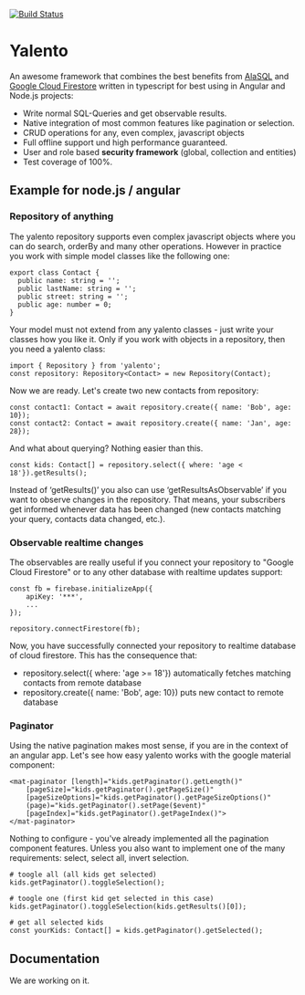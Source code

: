 

[![Build Status](https://travis-ci.com/miegli/yalento.svg?branch=master)](https://travis-ci.com/miegli/yalento)  
  
# Yalento  
An awesome framework that combines the best benefits from [AlaSQL](http://alasql.org) and [Google Cloud Firestore](https://firebase.google.com/docs/firestore) written in typescript for best using in Angular and Node.js projects:

- Write normal SQL-Queries and get observable results.
- Native integration of most common features like pagination or selection.
- CRUD operations for any, even complex, javascript objects
- Full offline support und high performance guaranteed.
- User and role based **security framework** (global, collection and entities)
- Test coverage of 100%.

## Example for node.js / angular

### Repository of anything
The yalento repository supports even complex javascript objects where you can do search, orderBy and many other operations. However in practice you work with simple model classes like the following one:

    export class Contact {  
      public name: string = '';  
      public lastName: string = '';
      public street: string = '';
      public age: number = 0;
    }

Your model must not extend from any yalento classes - just write your classes how you like it. Only if you work with objects in a repository, then you need a yalento class:

    import { Repository } from 'yalento';
    const repository: Repository<Contact> = new Repository(Contact);
   
Now we are ready. Let's create two new contacts from repository:

    const contact1: Contact = await repository.create({ name: 'Bob', age: 10});
    const contact2: Contact = await repository.create({ name: 'Jan', age: 28});

And what about querying? Nothing easier than this.

    const kids: Contact[] = repository.select({ where: 'age < 18'}).getResults();

Instead of ‘getResults()’ you also can use ‘getResultsAsObservable’ if you want to observe changes in the repository. That means, your subscribers get informed whenever data has been changed (new contacts matching your query, contacts data changed, etc.). 

### Observable realtime changes
The observables are really useful if you connect your repository to "Google Cloud Firestore" or to any other database with realtime updates support:

    const fb = firebase.initializeApp({  
	    apiKey: '***',
	    ...
    });
    
    repository.connectFirestore(fb);
    
Now, you have successfully connected your repository to realtime database of cloud firestore. This has the consequence that:

 - repository.select({ where: 'age >= 18'}) automatically fetches matching contacts from remote database
 - repository.create({ name: 'Bob', age: 10}) puts new contact to remote database

### Paginator

Using the native pagination makes most sense, if you are in the context of an angular app. Let's see how easy yalento works with the google material component:

    <mat-paginator [length]="kids.getPaginator().getLength()"  
	    [pageSize]="kids.getPaginator().getPageSize()"
	    [pageSizeOptions]="kids.getPaginator().getPageSizeOptions()"  
	    (page)="kids.getPaginator().setPage($event)"
        [pageIndex]="kids.getPaginator().getPageIndex()">
	</mat-paginator>

Nothing to configure - you've already implemented all the pagination component features. Unless you also want to implement one of the many requirements: select, select all, invert selection.

    # toogle all (all kids get selected)
    kids.getPaginator().toggleSelection();

    # toogle one (first kid get selected in this case)
    kids.getPaginator().toggleSelection(kids.getResults()[0]);

    # get all selected kids
    const yourKids: Contact[] = kids.getPaginator().getSelected();

## Documentation

We are working on it.